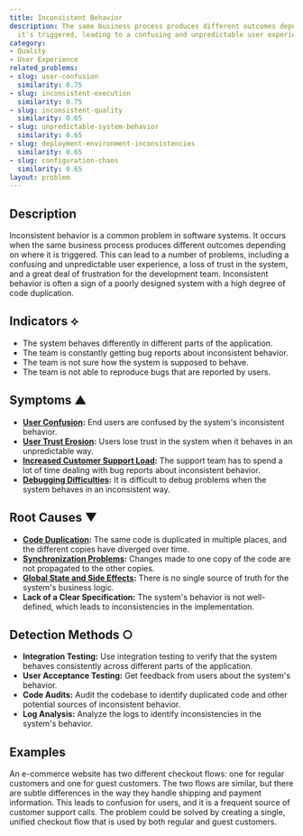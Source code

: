 ```yaml
---
title: Inconsistent Behavior
description: The same business process produces different outcomes depending on where
  it's triggered, leading to a confusing and unpredictable user experience.
category:
- Quality
- User Experience
related_problems:
- slug: user-confusion
  similarity: 0.75
- slug: inconsistent-execution
  similarity: 0.75
- slug: inconsistent-quality
  similarity: 0.65
- slug: unpredictable-system-behavior
  similarity: 0.65
- slug: deployment-environment-inconsistencies
  similarity: 0.65
- slug: configuration-chaos
  similarity: 0.65
layout: problem
---
```


## Description
Inconsistent behavior is a common problem in software systems. It occurs when the same business process produces different outcomes depending on where it is triggered. This can lead to a number of problems, including a confusing and unpredictable user experience, a loss of trust in the system, and a great deal of frustration for the development team. Inconsistent behavior is often a sign of a poorly designed system with a high degree of code duplication.

## Indicators ⟡
- The system behaves differently in different parts of the application.
- The team is constantly getting bug reports about inconsistent behavior.
- The team is not sure how the system is supposed to behave.
- The team is not able to reproduce bugs that are reported by users.

## Symptoms ▲
- **[User Confusion](user-confusion.md):** End users are confused by the system's inconsistent behavior.
- **[User Trust Erosion](user-trust-erosion.md):** Users lose trust in the system when it behaves in an unpredictable way.
- **[Increased Customer Support Load](increased-customer-support-load.md):** The support team has to spend a lot of time dealing with bug reports about inconsistent behavior.
- **[Debugging Difficulties](debugging-difficulties.md):** It is difficult to debug problems when the system behaves in an inconsistent way.

## Root Causes ▼
- **[Code Duplication](code-duplication.md):** The same code is duplicated in multiple places, and the different copies have diverged over time.
- **[Synchronization Problems](synchronization-problems.md):** Changes made to one copy of the code are not propagated to the other copies.
- **[Global State and Side Effects](global-state-and-side-effects.md):** There is no single source of truth for the system's business logic.
- **Lack of a Clear Specification:** The system's behavior is not well-defined, which leads to inconsistencies in the implementation.

## Detection Methods ○
- **Integration Testing:** Use integration testing to verify that the system behaves consistently across different parts of the application.
- **User Acceptance Testing:** Get feedback from users about the system's behavior.
- **Code Audits:** Audit the codebase to identify duplicated code and other potential sources of inconsistent behavior.
- **Log Analysis:** Analyze the logs to identify inconsistencies in the system's behavior.

## Examples
An e-commerce website has two different checkout flows: one for regular customers and one for guest customers. The two flows are similar, but there are subtle differences in the way they handle shipping and payment information. This leads to confusion for users, and it is a frequent source of customer support calls. The problem could be solved by creating a single, unified checkout flow that is used by both regular and guest customers.